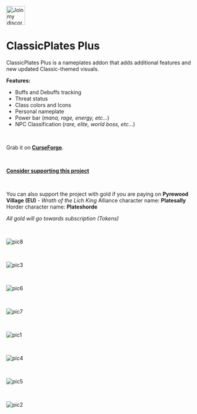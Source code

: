 <a href="https://discord.gg/Hj49J2APGZ" target="_blank"><img width="50" alt="Join my discord" src="https://user-images.githubusercontent.com/82573908/185756670-b92eaf9e-f4fb-4f8a-b0b0-6325e6a16886.png"></a>

# **ClassicPlates Plus**
ClassicPlates Plus is a nameplates addon that adds additional features and new updated Classic-themed visuals.

**Features:**
- Buffs and Debuffs tracking
- Threat status
- Class colors and Icons
- Personal nameplate
- Power bar (*mana, rage, energy, etc...*)
- NPC Classification (*rare, elite, world boss, etc...*)

<br />

Grab it on [**CurseForge**](https://www.curseforge.com/wow/addons/classicplatesplus).

<br />

[**Consider supporting this project**](https://boosty.to/reubin/donate)

<br />

You can also support the project with gold if you are paying on **Pyrewood Village (EU)** - *Wrath of the Lich King*
Alliance character name: **Platesally**
Horder character name: **Plateshorde**

*All gold will go towards subscription (Tokens)*

<br />

![pic8](https://github.com/ReubinAuthor/ClassicPlatesPlus/assets/82573908/816b44ea-b508-45c4-8c27-fe5a67f2a709)

<br />

![pic3](https://github.com/ReubinAuthor/ClassicPlates-Plus/assets/82573908/ac3ec5b3-476f-4fe4-ac33-4edf69cdcf05)

<br />

![pic6](https://github.com/ReubinAuthor/ClassicPlatesPlus/assets/82573908/878a5ee9-83be-47d2-8eea-e3efd84b1e9d)

<br />

![pic7](https://github.com/ReubinAuthor/ClassicPlatesPlus/assets/82573908/f36fe40d-330a-4b47-9abc-d0524227074d)

<br />

![pic1](https://github.com/ReubinAuthor/ClassicPlates-Plus/assets/82573908/9e5945fd-3baf-41b4-b2db-471c783db571)

<br />

![pic4](https://github.com/ReubinAuthor/ClassicPlatesPlus/assets/82573908/a0d98a1d-8753-485d-bf11-995113018a9b)

<br />

![pic5](https://github.com/ReubinAuthor/ClassicPlatesPlus/assets/82573908/9708f849-2341-4b76-a5dc-91c614187b85)

<br />

![pic2](https://github.com/ReubinAuthor/ClassicPlates-Plus/assets/82573908/ed349986-b991-405b-8260-6fbbe205db5b)
